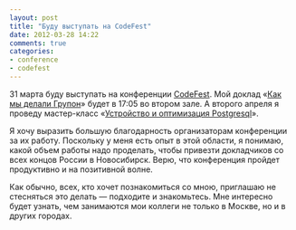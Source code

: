 ```yaml
---
layout: post
title: "Буду выступать на CodeFest"
date: 2012-03-28 14:22
comments: true
categories: 
- conference
- codefest
---
```


31 марта буду выступать на конференции [CodeFest](http://codefest.ru/). Мой доклад
«[Как мы делали Групон](http://codefest.ru/program/2012-03/groupon/)» будет в 17:05 во втором зале. А
второго апреля я проведу мастер-класс «[Устройство и оптимизация Postgresql](http://codefest.ru/training-2012-03/evtuhovich)».

Я хочу выразить большую благодарность организаторам конференции за их работу. Поскольку у меня есть опыт в этой области,
я понимаю, какой объем работы надо проделать, чтобы привезти докладчиков со всех концов России в Новосибирск. Верю, что
конференция пройдет продуктивно и на позитивной волне.

Как обычно, всех, кто хочет познакомиться со мною, приглашаю не стесняться это делать — подходите и знакомьтесь. Мне интересно будет
узнать, чем занимаются мои коллеги не только в Москве, но и в других городах.
